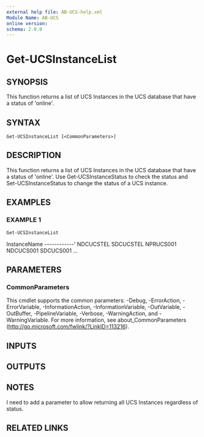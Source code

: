 ```yaml
---
external help file: AB-UCS-help.xml
Module Name: AB-UCS
online version:
schema: 2.0.0
---
```


# Get-UCSInstanceList

## SYNOPSIS
This function returns a list of UCS Instances in the UCS database that have a status of 'online'.

## SYNTAX

```
Get-UCSInstanceList [<CommonParameters>]
```

## DESCRIPTION
This function returns a list of UCS Instances in the UCS database that have a status of 'online'.
Use Get-UCSInstanceStatus to check the status and Set-UCSInstanceStatus to change the status of a UCS instance.

## EXAMPLES

### EXAMPLE 1
```
Get-UCSInstanceList
```

InstanceName
------------'
NDCUCSTEL
SDCUCSTEL
NPRUCS001
NDCUCS001
SDCUCS001
...

## PARAMETERS

### CommonParameters
This cmdlet supports the common parameters: -Debug, -ErrorAction, -ErrorVariable, -InformationAction, -InformationVariable, -OutVariable, -OutBuffer, -PipelineVariable, -Verbose, -WarningAction, and -WarningVariable.
For more information, see about_CommonParameters (http://go.microsoft.com/fwlink/?LinkID=113216).

## INPUTS

## OUTPUTS

## NOTES
I need to add a parameter to allow returning all UCS Instances regardless of status.

## RELATED LINKS
